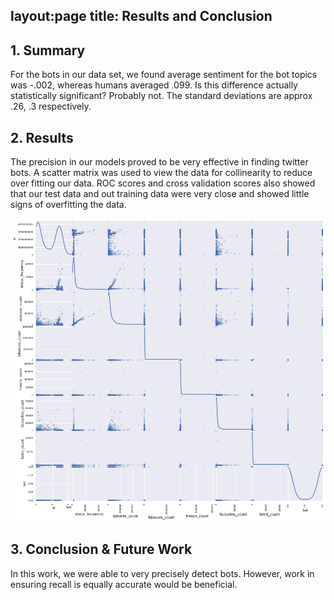 layout:page
title: Results and Conclusion
---

## 1. Summary

For the bots in our data set, we found average sentiment for the bot topics was -.002, whereas humans averaged .099. Is this difference actually statistically significant? Probably not. The standard deviations are approx .26, .3 respectively. 

## 2. Results

The precision in our models proved to be very effective in finding twitter bots. A scatter matrix was used to view the data for collinearity to reduce over fitting our data. ROC scores and cross validation scores also showed that our test data and out training data were very close and showed little signs of overfitting the data. 

![Image](images/scatter_matrix.png)

## 3. Conclusion & Future Work

In this work, we were able to very precisely detect bots. However, work in ensuring recall is equally accurate would be beneficial. 
